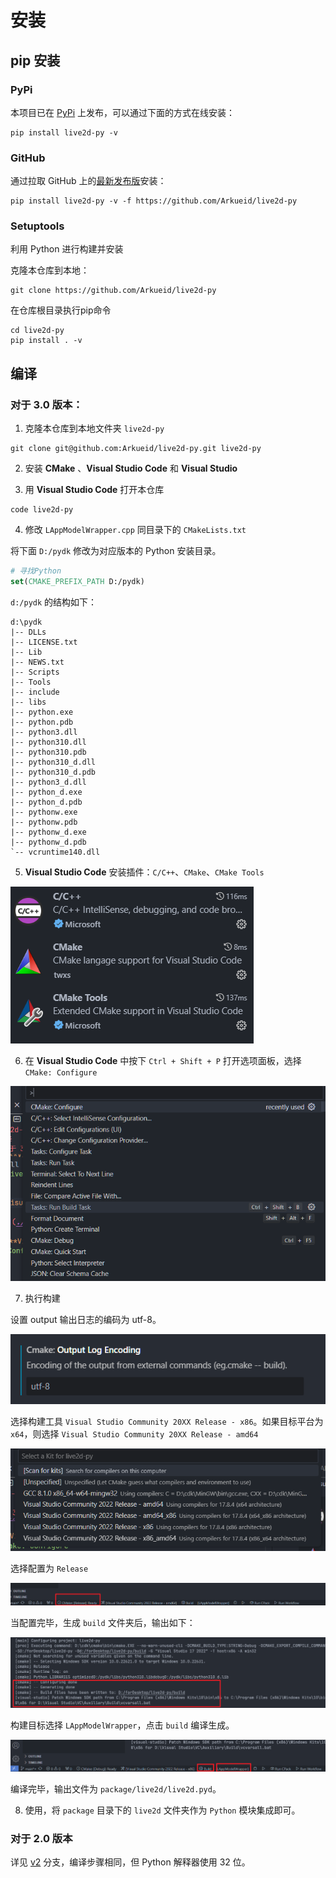 # 安装

## pip 安装
### PyPi
本项目已在 [PyPi](https://pypi.org/project/live2d-py/) 上发布，可以通过下面的方式在线安装：

```shell
pip install live2d-py -v
```

### GitHub
通过拉取 GitHub 上的[最新发布版](https://github.com/Arkueid/live2d-py/releases/latest)安装：  

```shell
pip install live2d-py -v -f https://github.com/Arkueid/live2d-py
```

### Setuptools
利用 Python 进行构建并安装

克隆本仓库到本地：

```shell
git clone https://github.com/Arkueid/live2d-py
```

在仓库根目录执行pip命令

```shell
cd live2d-py
pip install . -v
```

## 编译
### 对于 3.0 版本：

1. 克隆本仓库到本地文件夹 `live2d-py`

```shell
git clone git@github.com:Arkueid/live2d-py.git live2d-py
```

2. 安装 **CMake** 、**Visual Studio Code** 和 **Visual Studio** 

3. 用 **Visual Studio Code** 打开本仓库
```shell
code live2d-py
```

4. 修改 `LAppModelWrapper.cpp` 同目录下的 `CMakeLists.txt`  

将下面 `D:/pydk` 修改为对应版本的 Python 安装目录。

```cmake
# 寻找Python
set(CMAKE_PREFIX_PATH D:/pydk)
```

`d:/pydk` 的结构如下：
```
d:\pydk
|-- DLLs
|-- LICENSE.txt
|-- Lib
|-- NEWS.txt
|-- Scripts
|-- Tools
|-- include
|-- libs
|-- python.exe
|-- python.pdb
|-- python3.dll
|-- python310.dll
|-- python310.pdb
|-- python310_d.dll
|-- python310_d.pdb
|-- python3_d.dll
|-- python_d.exe
|-- python_d.pdb
|-- pythonw.exe
|-- pythonw.pdb
|-- pythonw_d.exe
|-- pythonw_d.pdb
`-- vcruntime140.dll
```

5. **Visual Studio Code** 安装插件：`C/C++`、`CMake`、`CMake Tools`

![插件](/vscode-plugins.png)

6. 在 **Visual Studio Code** 中按下 `Ctrl + Shift + P` 打开选项面板，选择 `CMake: Configure`

![配置CMake](/configure-cmake.png)

7. 执行构建

设置 output 输出日志的编码为 utf-8。

![output-encoding](/output-encoding.png)

选择构建工具 `Visual Studio Community 20XX Release - x86`。如果目标平台为 `x64`，则选择 `Visual Studio Community 20XX Release - amd64`

![选择构建工具](/select-builder.png)

选择配置为 `Release`

![CMake配置](/cmake-config.png)

当配置完毕，生成 `build` 文件夹后，输出如下：

![配置完毕](/config-done.png)

构建目标选择 `LAppModelWrapper`，点击 `build` 编译生成。

![build](/build.png)

编译完毕，输出文件为 `package/live2d/live2d.pyd`。

8. 使用，将 `package` 目录下的 `live2d` 文件夹作为 `Python` 模块集成即可。

### 对于 2.0 版本
详见 [v2](https://github.com/Arkueid/live2d-py/tree/v2) 分支，编译步骤相同，但 Python 解释器使用 32 位。  




